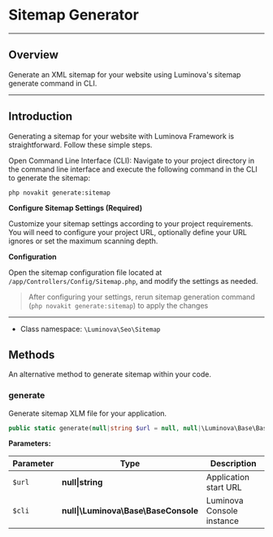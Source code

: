 # Sitemap Generator

***

## Overview

Generate an XML sitemap for your website using Luminova&#039;s sitemap generate command in CLI.

***

## Introduction

Generating a sitemap for your website with Luminova Framework is straightforward. Follow these simple steps.

Open Command Line Interface (CLI): Navigate to your project directory in the command line interface and execute the following command in the CLI to generate the sitemap:

```bash
php novakit generate:sitemap
```

**Configure Sitemap Settings (Required)**

Customize your sitemap settings according to your project requirements. You will need to configure your project URL, optionally define your URL ignores or set the maximum scanning depth.

**Configuration**

Open the sitemap configuration file located at `/app/Controllers/Config/Sitemap.php`, and modify the settings as needed.

> After configuring your settings, rerun sitemap generation command (`php novakit generate:sitemap`) to apply the changes


***


* Class namespace: `\Luminova\Seo\Sitemap`


## Methods

An alternative method to generate sitemap within your code.

### generate

Generate sitemap XLM file for your application.

```php
public static generate(null|string $url = null, null|\Luminova\Base\BaseConsole $cli = null): bool
```

**Parameters:**

| Parameter | Type | Description |
|-----------|------|-------------|
| `$url` | **null&#124;string** | Application start URL  |
| `$cli` | **null&#124;\Luminova\Base\BaseConsole** | Luminova Console instance |